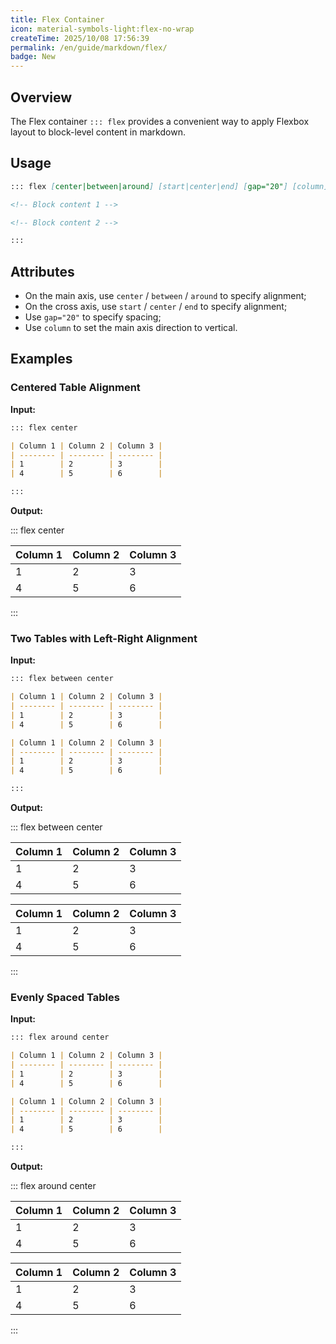 ```yaml
---
title: Flex Container
icon: material-symbols-light:flex-no-wrap
createTime: 2025/10/08 17:56:39
permalink: /en/guide/markdown/flex/
badge: New
---
```


## Overview

The Flex container `::: flex` provides a convenient way to apply Flexbox layout to block-level content in markdown.

## Usage

```md
::: flex [center|between|around] [start|center|end] [gap="20"] [column]

<!-- Block content 1 -->

<!-- Block content 2 -->

:::
```

## Attributes

- On the main axis, use `center` / `between` / `around` to specify alignment;
- On the cross axis, use `start` / `center` / `end` to specify alignment;
- Use `gap="20"` to specify spacing;
- Use `column` to set the main axis direction to vertical.

## Examples

### Centered Table Alignment

**Input:**

```md
::: flex center

| Column 1 | Column 2 | Column 3 |
| -------- | -------- | -------- |
| 1        | 2        | 3        |
| 4        | 5        | 6        |

:::
```

**Output:**

::: flex center

| Column 1 | Column 2 | Column 3 |
| -------- | -------- | -------- |
| 1        | 2        | 3        |
| 4        | 5        | 6        |

:::

### Two Tables with Left-Right Alignment

**Input:**

```md
::: flex between center

| Column 1 | Column 2 | Column 3 |
| -------- | -------- | -------- |
| 1        | 2        | 3        |
| 4        | 5        | 6        |

| Column 1 | Column 2 | Column 3 |
| -------- | -------- | -------- |
| 1        | 2        | 3        |
| 4        | 5        | 6        |

:::
```

**Output:**

::: flex between center

| Column 1 | Column 2 | Column 3 |
| -------- | -------- | -------- |
| 1        | 2        | 3        |
| 4        | 5        | 6        |

| Column 1 | Column 2 | Column 3 |
| -------- | -------- | -------- |
| 1        | 2        | 3        |
| 4        | 5        | 6        |

:::

### Evenly Spaced Tables

**Input:**

```md
::: flex around center

| Column 1 | Column 2 | Column 3 |
| -------- | -------- | -------- |
| 1        | 2        | 3        |
| 4        | 5        | 6        |

| Column 1 | Column 2 | Column 3 |
| -------- | -------- | -------- |
| 1        | 2        | 3        |
| 4        | 5        | 6        |

:::
```

**Output:**

::: flex around center

| Column 1 | Column 2 | Column 3 |
| -------- | -------- | -------- |
| 1        | 2        | 3        |
| 4        | 5        | 6        |

| Column 1 | Column 2 | Column 3 |
| -------- | -------- | -------- |
| 1        | 2        | 3        |
| 4        | 5        | 6        |

:::
